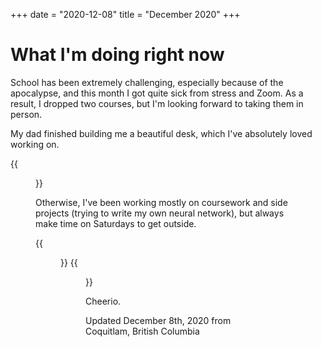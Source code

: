 +++
date = "2020-12-08"
title = "December 2020"
+++

# What I'm doing right now

School has been extremely challenging, especially because of the apocalypse, and this month I got quite sick from stress and Zoom. As a result, I dropped two courses, but I'm looking forward to taking them in person.

My dad finished building me a beautiful desk, which I've absolutely loved working on.

{{<figure src="desk.jpeg">}}

Otherwise, I've been working mostly on coursework and side projects (trying to write my own neural network), but always make time on Saturdays to get outside.

{{<figure src="hollyburn.jpeg">}}
{{<figure src="hollyburn-2.jpeg">}}


Cheerio.

Updated December 8th, 2020 from Coquitlam, British Columbia
